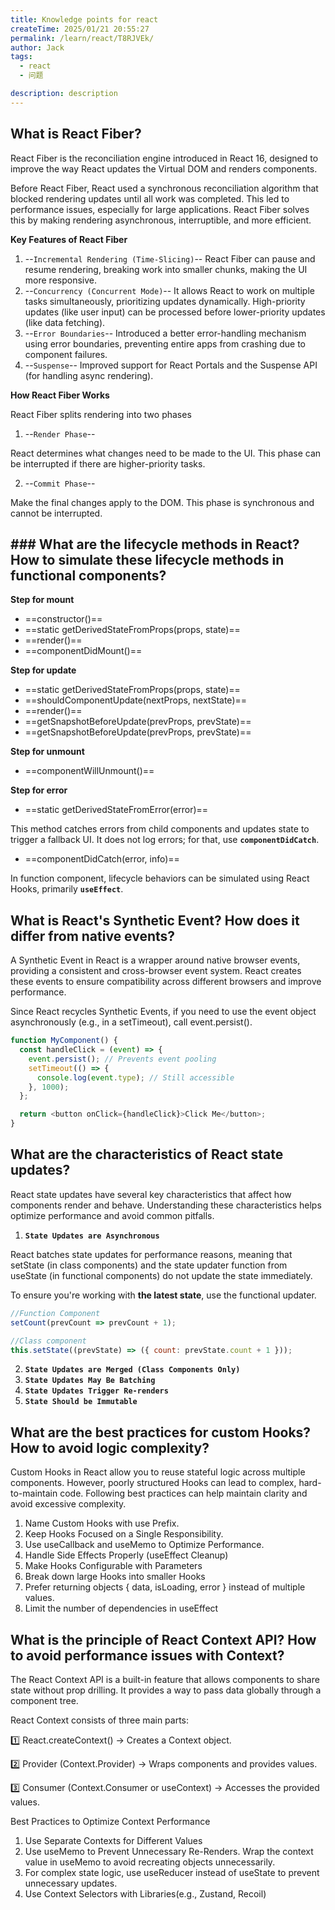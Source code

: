 ```yaml
---
title: Knowledge points for react
createTime: 2025/01/21 20:55:27
permalink: /learn/react/T8RJVEk/
author: Jack
tags:
  - react
  - 问题

description: description
---
```



## What is React Fiber?

React Fiber is the reconciliation engine introduced in React 16, designed to improve the way React updates the Virtual DOM and renders components.

Before React Fiber, React used a synchronous reconciliation algorithm that blocked rendering updates until all work was completed. This led to performance issues, especially for large applications. React Fiber solves this by making rendering asynchronous, interruptible, and more efficient.

**Key Features of React Fiber**
1. --`Incremental Rendering (Time-Slicing)`--    React Fiber can pause and resume rendering, breaking work into smaller chunks, making the UI more responsive.
2. --`Concurrency (Concurrent Mode)`--    It allows React to work on multiple tasks simultaneously, prioritizing updates dynamically. High-priority updates (like user input) can be processed before lower-priority updates (like data fetching).
3. --`Error Boundaries`--  Introduced a better error-handling mechanism using error boundaries, preventing entire apps from crashing due to component failures.
4. --`Suspense`--  Improved support for React Portals and the Suspense API (for handling async rendering).

**How React Fiber Works**

React Fiber splits rendering into two phases
1. --`Render Phase`--

React determines what changes need to be made to the UI. This phase can be interrupted if there are higher-priority tasks.

2. --`Commit Phase`--

Make the final changes  apply to the DOM. This phase is synchronous and cannot be interrupted.


## ### What are the lifecycle methods in React? How to simulate these lifecycle methods in functional components?

**Step for mount**
- ==constructor()==
- ==static getDerivedStateFromProps(props, state)==
- ==render()==
- ==componentDidMount()==

**Step for update**
- ==static getDerivedStateFromProps(props, state)==
- ==shouldComponentUpdate(nextProps, nextState)==
- ==render()==
- ==getSnapshotBeforeUpdate(prevProps, prevState)==
- ==getSnapshotBeforeUpdate(prevProps, prevState)==
  
**Step for unmount**
- ==componentWillUnmount()==

**Step for error**
- ==static getDerivedStateFromError(error)==

This method catches errors from child components and updates state to trigger a fallback UI. It does not log errors; for that, use **`componentDidCatch`**.

- ==componentDidCatch(error, info)==

In function component,  lifecycle behaviors can be simulated using React Hooks, primarily **`useEffect`**.


## What is React's Synthetic Event? How does it differ from native events?

A Synthetic Event in React is a wrapper around native browser events, providing a consistent and cross-browser event system. React creates these events to ensure compatibility across different browsers and improve performance.

Since React recycles Synthetic Events, if you need to use the event object asynchronously (e.g., in a setTimeout), call event.persist().

```JavaScript
function MyComponent() {
  const handleClick = (event) => {
    event.persist(); // Prevents event pooling
    setTimeout(() => {
      console.log(event.type); // Still accessible
    }, 1000);
  };

  return <button onClick={handleClick}>Click Me</button>;
}
```

## What are the characteristics of React state updates?

React state updates have several key characteristics that affect how components render and behave. Understanding these characteristics helps optimize performance and avoid common pitfalls.

1. **`State Updates are Asynchronous`**

React batches state updates for performance reasons, meaning that setState (in class components) and the state updater function from useState (in functional components) do not update the state immediately. 

To ensure you're working with **the latest state**, use the functional updater. 
```JavaScript
//Function Component
setCount(prevCount => prevCount + 1);

//Class component
this.setState((prevState) => ({ count: prevState.count + 1 }));
```

2. **`State Updates are Merged (Class Components Only)`**
3. **`State Updates May Be Batching`**
4. **`State Updates Trigger Re-renders`**
5. **`State Should be Immutable`**


## What are the best practices for custom Hooks? How to avoid logic complexity?

Custom Hooks in React allow you to reuse stateful logic across multiple components. However, poorly structured Hooks can lead to complex, hard-to-maintain code. Following best practices can help maintain clarity and avoid excessive complexity.

1. Name Custom Hooks with use Prefix.
2. Keep Hooks Focused on a Single Responsibility.
3. Use useCallback and useMemo to Optimize Performance.
4. Handle Side Effects Properly (useEffect Cleanup)
5. Make Hooks Configurable with Parameters
6. Break down large Hooks into smaller Hooks
7. Prefer returning objects { data, isLoading, error } instead of multiple values.
8. Limit the number of dependencies in useEffect


   
## What is the principle of React Context API? How to avoid performance issues with Context? 

The React Context API is a built-in feature that allows components to share state without prop drilling. It provides a way to pass data globally through a component tree.

React Context consists of three main parts:

1️⃣ React.createContext() → Creates a Context object.

2️⃣ Provider (Context.Provider) → Wraps components and provides values.

3️⃣ Consumer (Context.Consumer or useContext) → Accesses the provided values.

Best Practices to Optimize Context Performance

1. Use Separate Contexts for Different Values
2. Use useMemo to Prevent Unnecessary Re-Renders. Wrap the context value in useMemo to avoid recreating objects unnecessarily.
3. For complex state logic, use useReducer instead of useState to prevent unnecessary updates.
4. Use Context Selectors with Libraries(e.g., Zustand, Recoil)



